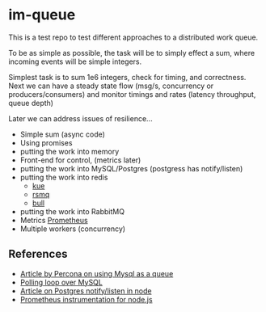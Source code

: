 # im-queue

This is a test repo to test different approaches to a distributed work queue.

To be as simple as possible, the task will be to simply effect a sum, where incoming events will be simple integers.

Simplest task is to sum 1e6 integers, check for timing, and correctness.
Next we can have a steady state flow (msg/s, concurrency or producers/consumers) and monitor timings and rates (latency throughput, queue depth)

Later we can address issues of resilience...

- Simple sum (async code)
- Using promises
- putting the work into memory
- Front-end for control, (metrics later)
- putting the work into MySQL/Postgres (postgress has notify/listen)
- putting the work into redis 
	- [kue](https://github.com/Automattic/kue)
	- [rsmq](https://github.com/smrchy/rsmq)
	- [bull](https://github.com/OptimalBits/bull)
- putting the work into RabbitMQ
- Metrics [Prometheus](https://github.com/prometheus/node_exporter)
- Multiple workers (concurrency)

## References

- [Article by Percona on using Mysql as a queue](https://blog.engineyard.com/2011/5-subtle-ways-youre-using-mysql-as-a-queue-and-why-itll-bite-you/)
- [Polling loop over MySQL](http://www.gianlucaguarini.com/blog/push-notification-server-streaming-on-a-mysql-database/)
- [Article on Postgres notify/listen in node](http://voxpelli.com/2015/01/pubsub-with-postgres-and-node-js/)
- [Prometheus instrumentation for node.js](https://github.com/StreamMachine/prometheus_client_nodejs)
